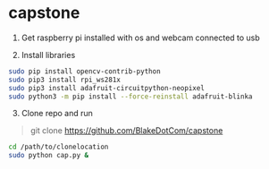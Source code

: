 # capstone
1. Get raspberry pi installed with os and webcam connected to usb

2. Install libraries
```bash
sudo pip install opencv-contrib-python
sudo pip3 install rpi_ws281x 
sudo pip3 install adafruit-circuitpython-neopixel
sudo python3 -m pip install --force-reinstall adafruit-blinka
```
3. Clone repo and run
> git clone https://github.com/BlakeDotCom/capstone
```bash
cd /path/to/clonelocation
sudo python cap.py &
```
